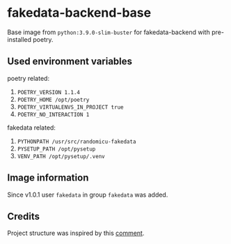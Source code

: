 # fakedata-backend-base

Base image from `python:3.9.0-slim-buster` for fakedata-backend with pre-installed poetry.

## Used environment variables

poetry related:

1. `POETRY_VERSION 1.1.4`
2. `POETRY_HOME /opt/poetry`
3. `POETRY_VIRTUALENVS_IN_PROJECT true`
4. `POETRY_NO_INTERACTION 1`

fakedata related:

1. `PYTHONPATH /usr/src/randomicu-fakedata`
2. `PYSETUP_PATH /opt/pysetup`
3. `VENV_PATH /opt/pysetup/.venv`

## Image information

Since v1.0.1 user `fakedata` in group `fakedata` was added.

## Credits

Project structure was inspired by this [comment](https://github.com/python-poetry/poetry/issues/1879#issuecomment-592133519).
